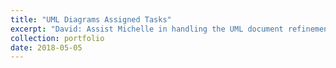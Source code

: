 ```yaml
---
title: "UML Diagrams Assigned Tasks"
excerpt: "David: Assist Michelle in handling the UML document refinement and Write a text sequence for the user story: "As a DIYer, I want to store data and measurements for my DIY projects so I can refer to them any time."<br/>Michelle: Work on the Class UML and text sequence for: "As a user, I want to make price calculations based on the data I assemble so I can estimate project costs."<br/>Jim: Work on the sequence start up text and sequence text for "As a homeowner, I want to document my home's energy efficiency."<br/>Caleb: Work on the Sequence UML"
collection: portfolio
date: 2018-05-05
---
```

